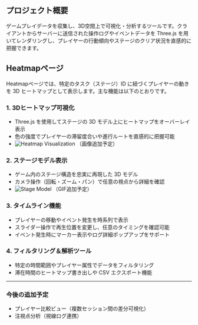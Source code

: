## プロジェクト概要
ゲームプレイデータを収集し、3D空間上で可視化・分析するツールです。クライアントからサーバーに送信された操作ログやイベントデータを Three.js を用いてレンダリングし、プレイヤーの行動傾向やステージのクリア状況を直感的に把握できます。

## Heatmapページ
Heatmapページでは、特定のタスク（ステージ）ID に紐づくプレイヤーの動きを 3D ヒートマップとして表示します。主な機能は以下のとおりです。

### 1. 3Dヒートマップ可視化
- Three.js を使用してステージの 3D モデル上にヒートマップをオーバーレイ表示
- 色の強度でプレイヤーの滞留度合いや進行ルートを直感的に把握可能
- ![Heatmap Visualization](./images/heatmap.png) （画像追加予定）

### 2. ステージモデル表示
- ゲーム内のステージ構造を忠実に再現した 3D モデル
- カメラ操作（回転・ズーム・パン）で任意の視点から詳細を確認
- ![Stage Model](./images/stage_model.gif) （GIF追加予定）

### 3. タイムライン機能
- プレイヤーの移動やイベント発生を時系列で表示
- スライダー操作で再生位置を変更し、任意のタイミングを確認可能
- イベント発生時にマーカー表示やログ詳細ポップアップをサポート

### 4. フィルタリング＆解析ツール
- 特定の時間範囲やプレイヤー属性でデータをフィルタリング
- 滞在時間のヒートマップ書き出しや CSV エクスポート機能

---

### 今後の追加予定
- プレイヤー比較ビュー（複数セッション間の差分可視化）
- 注視点分析（視線ログ連携）
